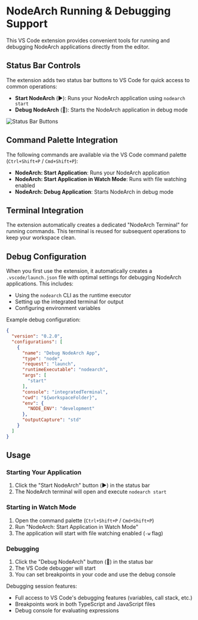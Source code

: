 # NodeArch Running & Debugging Support

This VS Code extension provides convenient tools for running and debugging NodeArch applications directly from the editor.

## Status Bar Controls

The extension adds two status bar buttons to VS Code for quick access to common operations:

- **Start NodeArch** (▶️): Runs your NodeArch application using `nodearch start`
- **Debug NodeArch** (🐞): Starts the NodeArch application in debug mode

![Status Bar Buttons](../images/status-bar-buttons.png)

## Command Palette Integration

The following commands are available via the VS Code command palette (`Ctrl+Shift+P` / `Cmd+Shift+P`):

- **NodeArch: Start Application**: Runs your NodeArch application
- **NodeArch: Start Application in Watch Mode**: Runs with file watching enabled
- **NodeArch: Debug Application**: Starts NodeArch in debug mode

## Terminal Integration

The extension automatically creates a dedicated "NodeArch Terminal" for running commands. This terminal is reused for subsequent operations to keep your workspace clean.

## Debug Configuration

When you first use the extension, it automatically creates a `.vscode/launch.json` file with optimal settings for debugging NodeArch applications. This includes:

- Using the `nodearch` CLI as the runtime executor
- Setting up the integrated terminal for output
- Configuring environment variables

Example debug configuration:

```json
{
  "version": "0.2.0",
  "configurations": [
    {
      "name": "Debug NodeArch App",
      "type": "node",
      "request": "launch",
      "runtimeExecutable": "nodearch",
      "args": [
        "start"
      ],
      "console": "integratedTerminal",
      "cwd": "${workspaceFolder}",
      "env": {
        "NODE_ENV": "development"
      },
      "outputCapture": "std"
    }
  ]
}
```

## Usage

### Starting Your Application

1. Click the "Start NodeArch" button (▶️) in the status bar
2. The NodeArch terminal will open and execute `nodearch start`

### Starting in Watch Mode

1. Open the command palette (`Ctrl+Shift+P` / `Cmd+Shift+P`)
2. Run "NodeArch: Start Application in Watch Mode"
3. The application will start with file watching enabled (`-w` flag)

### Debugging

1. Click the "Debug NodeArch" button (🐞) in the status bar
2. The VS Code debugger will start
3. You can set breakpoints in your code and use the debug console

Debugging session features:
- Full access to VS Code's debugging features (variables, call stack, etc.)
- Breakpoints work in both TypeScript and JavaScript files
- Debug console for evaluating expressions
